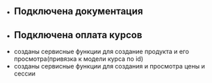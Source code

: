 
* ## Подключена документация
* ## Подключена оплата курсов
* созданы сервисные функции для создание продукта и его просмотра(привязка к модели курса по id)
* созданы сервисные функции для создания и просмотра цены и сессии